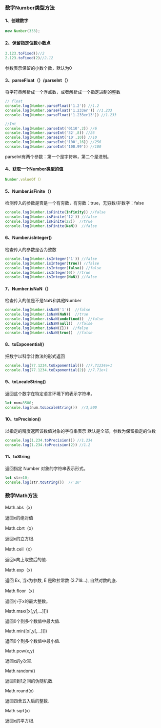 ### 数字Number类型方法

#### 1、创建数字

```js
new Number(333);
```

#### 2、保留指定位数小数点

```js
2.123.toFixed()//2
2.123.toFixed(2)//2.12
```

参数表示保留的小数个数，默认为0

#### 3、parseFloat（）/parseInt（）

将字符串解析成一个浮点数，或者解析成一个指定进制的整数

```js
// float
console.log(Number.parseFloat('1.2')) //1.2
console.log(Number.parseFloat('1.233er')) //1.233
console.log(Number.parseFloat('1.233er13')) //1.233

//Int
console.log(Number.parseInt('0110',2)) //6
console.log(Number.parseInt('32',8)) //26
console.log(Number.parseInt('10',10)) //10
console.log(Number.parseInt('100',16)) //256
console.log(Number.parseInt('100.99')) //100
```

parseInt有两个参数：第一个是字符串，第二个是进制。

#### 4、获取一个Number类型的值

```js
Number.valueOf（）
```

#### 5、Number.isFinite（）

检测传入的参数是否是一个有穷数，有穷数：true，无穷数/非数字：false

```js
console.log(Number.isFinite(Infinity)) //false
console.log(Number.isFinite('12')) //false
console.log(Number.isFinite(22))  //true
console.log(Number.isFinite(NaN))  //false
```

#### 6、Number.isInteger()

检查传入的参数是否为整数

```js
console.log(Number.isInteger('1')) //false
console.log(Number.isInteger(true)) //false
console.log(Number.isInteger(false)) //false
console.log(Number.isInteger(0)) //true
console.log(Number.isInteger(NaN)) //false
```

#### 7、Number.isNaN（）

检查传入的值是不是NaN和其他Number

```js
console.log(Number.isNaN('1'))  //false
console.log(Number.isNaN(NaN))  //true
console.log(Number.isNaN(undefined))  //false
console.log(Number.isNaN(null))  //false
console.log(Number.isNaN({}))  //false
console.log(Number.isNaN(true))  //false
```

#### 8、toExponential()

把数字以科学计数法的形式返回

```js
console.log(77.1234.toExponential()) //7.71234e+1
console.log(77.1234.toExponential(2)) //7.71e+1
```

#### 9、toLocaleString() 

返回这个数字在特定语言环境下的表示字符串。

```js
let num=3500;
console.log(num.toLocaleString())  //3,500
```

#### 10、toPrecision() 

以指定的精度返回该数值对象的字符串表示 默认是全部，参数为保留指定的位数

```js
console.log(1.234.toPrecision()) //1.234
console.log(1.234.toPrecision(2)) //1.2
```

#### 11、toString

返回指定 Number 对象的字符串表示形式。

```js
let str=10;
console.log(str.toString())  //'10'
```

### 数学Math方法

Math.abs（x）

返回x的绝对值

Math.cbrt（x）

返回x的立方根.

Math.ceil（x）

返回x向上取整后的值.

Math.exp（x）

返回 Ex, 当x为参数,  E 是欧拉常数 (2.718...), 自然对数的底.

Math.floor（x）

返回小于x的最大整数。

Math.max([x[,y[,…]]])

返回0个到多个数值中最大值.

Math.min([x[,y[,…]]])

返回0个到多个数值中最小值.

Math.pow(x,y)

返回x的y次幂.

Math.random()

返回0到1之间的伪随机数.

Math.round(x)

返回四舍五入后的整数.

Math.sqrt(x)

返回x的平方根.




































